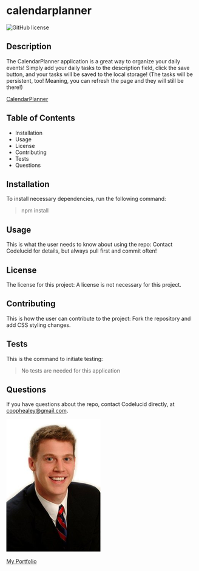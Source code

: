 # calendarplanner
  
![GitHub license](https://img.shields.io/badge/license-None-brightgreen)

## Description  

The CalendarPlanner application is a great way to organize your daily events! Simply add your daily tasks to the description field, click the save button, and your tasks will be saved to the local storage! (The tasks will be persistent, too! Meaning, you can refresh the page and they will still be there!) 

[CalendarPlanner](https://codelucid.github.io/calendarplanner/)

## Table of Contents
- Installation 
- Usage
- License
- Contributing
- Tests
- Questions  

## Installation  

To install necessary dependencies, run the following command:
>npm install  

## Usage  

This is what the user needs to know about using the repo:
Contact Codelucid for details, but always pull first and commit often!  

## License  

The license for this project:
A license is not necessary for this project.  

## Contributing  

This is how the user can contribute to the project:
Fork the repository and add CSS styling changes.  

## Tests  

This is the command to initiate testing:
>No tests are needed for this application  

## Questions  

If you have questions about the repo, contact Codelucid directly, at coophealey@gmail.com.

[![My Profile Picture](/profilePic.png)](https://github.com/codelucid "My Profile Picture")

[My Portfolio](https://codelucid.github.io/Portfolio/ "My Portfolio")
